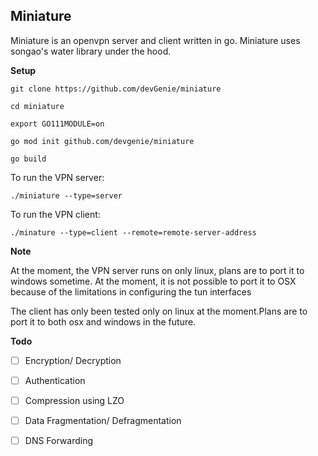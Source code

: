 ## Miniature ##

Miniature is an openvpn server and client written in go. Miniature uses songao's water library under the hood.

**Setup**

``` 
git clone https://github.com/devGenie/miniature

cd miniature 

export GO111MODULE=on 

go mod init github.com/devgenie/miniature

go build
```

To run the VPN server:

`` ./miniature --type=server ``

To run the VPN client:

`` ./minature --type=client --remote=remote-server-address ``

**Note**

At the moment, the VPN server runs on only linux, plans are to port it to windows sometime. At the moment, it is not possible to port it to OSX because of the limitations in configuring the tun interfaces

The client has only been tested only on linux at the moment.Plans are to port it to both osx and windows in the future.

**Todo**

- [ ] Encryption/ Decryption

- [ ] Authentication

- [ ] Compression using LZO

- [ ] Data Fragmentation/ Defragmentation

- [ ] DNS Forwarding